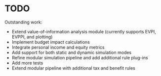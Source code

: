 # TODO

Outstanding work:

* Extend value-of-information analysis module (currently supports EVPI, EVPPI, and plotting)
* Implement budget impact calculations
* Integrate personal income and equity metrics
* Add support for both static and dynamic simulation modes
* Refine modular simulation pipeline and add additional rule plug-ins
* Add more tests
* Extend modular pipeline with additional tax and benefit rules

